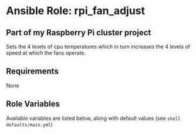 # Ansible Role: rpi_fan_adjust

## Part of my Raspberry Pi cluster project

Sets the 4 levels of cpu temperatures which in turn increases the 4 levels of speed at which the fans operate.

## Requirements

None

## Role Variables

Available variables are listed below, along with default values (see ```shell defaults/main.yml```)
